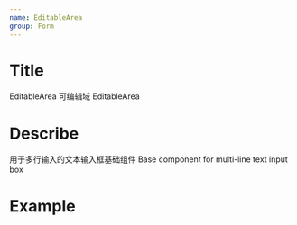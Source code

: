 ```yaml
---
name: EditableArea
group: Form
---
```


# Title

EditableArea 可编辑域
EditableArea

# Describe

用于多行输入的文本输入框基础组件
Base component for multi-line text input box

# Example
